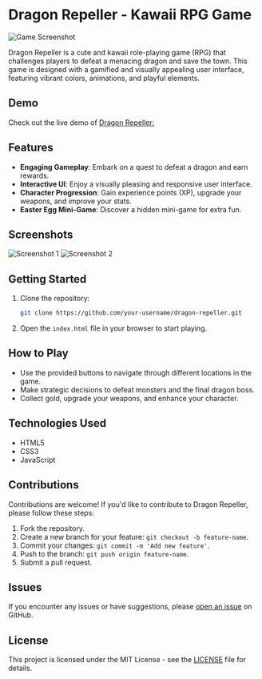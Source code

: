 # Dragon Repeller - Kawaii RPG Game

![Game Screenshot](link_to_screenshot_image)

Dragon Repeller is a cute and kawaii role-playing game (RPG) that challenges players to defeat a menacing dragon and save the town. This game is designed with a gamified and visually appealing user interface, featuring vibrant colors, animations, and playful elements.

## Demo

Check out the live demo of  [Dragon Repeller:](https://hadep275.github.io/dragon-repeller/)

## Features

- **Engaging Gameplay**: Embark on a quest to defeat a dragon and earn rewards.
- **Interactive UI**: Enjoy a visually pleasing and responsive user interface.
- **Character Progression**: Gain experience points (XP), upgrade your weapons, and improve your stats.
- **Easter Egg Mini-Game**: Discover a hidden mini-game for extra fun.

## Screenshots

![Screenshot 1](link_to_screenshot_1)
![Screenshot 2](link_to_screenshot_2)

## Getting Started

1. Clone the repository:

   ```bash
   git clone https://github.com/your-username/dragon-repeller.git
   ```

2. Open the `index.html` file in your browser to start playing.

## How to Play

- Use the provided buttons to navigate through different locations in the game.
- Make strategic decisions to defeat monsters and the final dragon boss.
- Collect gold, upgrade your weapons, and enhance your character.

## Technologies Used

- HTML5
- CSS3
- JavaScript

## Contributions

Contributions are welcome! If you'd like to contribute to Dragon Repeller, please follow these steps:

1. Fork the repository.
2. Create a new branch for your feature: `git checkout -b feature-name`.
3. Commit your changes: `git commit -m 'Add new feature'`.
4. Push to the branch: `git push origin feature-name`.
5. Submit a pull request.

## Issues

If you encounter any issues or have suggestions, please [open an issue](link_to_issues) on GitHub.

## License

This project is licensed under the MIT License - see the [LICENSE](link_to_license) file for details.
